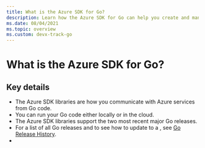```yaml
---
title: What is the Azure SDK for Go?
description: Learn how the Azure SDK for Go can help you create and manage Azure resources.
ms.date: 08/04/2021
ms.topic: overview
ms.custom: devx-track-go
---
```

# What is the Azure SDK for Go?

## Key details

- The Azure SDK libraries are how you communicate with Azure services from Go code.
- You can run your Go code either locally or in the cloud.
- The Azure SDK libraries support the two most recent major Go releases. 
- For a list of all Go releases and to see how to update to a , see [Go Release History](https://golang.org/doc/devel/release.html).
- 

